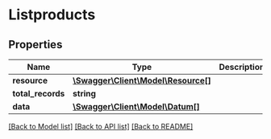# Listproducts

## Properties
Name | Type | Description | Notes
------------ | ------------- | ------------- | -------------
**resource** | [**\Swagger\Client\Model\Resource[]**](Resource.md) |  | 
**total_records** | **string** |  | 
**data** | [**\Swagger\Client\Model\Datum[]**](Datum.md) |  | 

[[Back to Model list]](../../README.md#documentation-for-models) [[Back to API list]](../../README.md#documentation-for-api-endpoints) [[Back to README]](../../README.md)


